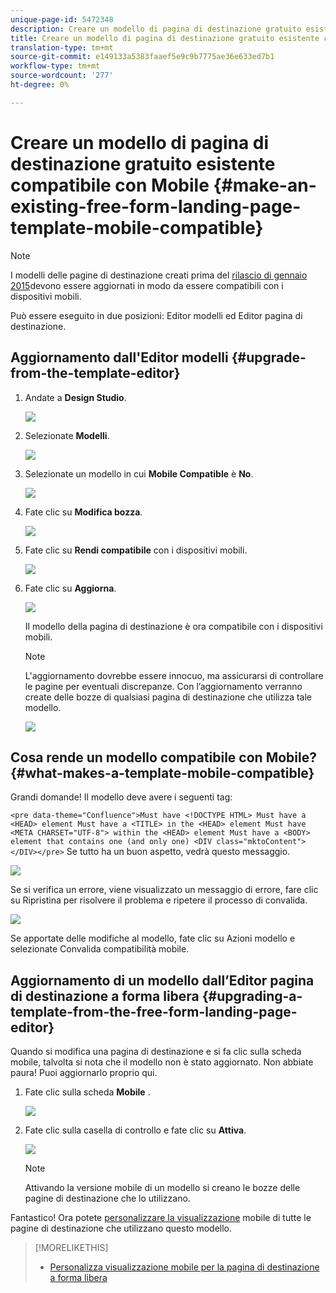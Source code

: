 ```yaml
---
unique-page-id: 5472348
description: Creare un modello di pagina di destinazione gratuito esistente compatibile con Mobile - Documenti Marketo - Documentazione prodotto
title: Creare un modello di pagina di destinazione gratuito esistente compatibile con Mobile
translation-type: tm+mt
source-git-commit: e149133a5383faaef5e9c9b7775ae36e633ed7b1
workflow-type: tm+mt
source-wordcount: '277'
ht-degree: 0%

---
```



# Creare un modello di pagina di destinazione gratuito esistente compatibile con Mobile {#make-an-existing-free-form-landing-page-template-mobile-compatible}

>[!NOTE]
>
>I modelli delle pagine di destinazione creati prima del [rilascio di gennaio 2015](../../../../release-notes/2015/release-notes-january-2015.md)devono essere aggiornati in modo da essere compatibili con i dispositivi mobili.

Può essere eseguito in due posizioni: Editor modelli ed Editor pagina di destinazione.

## Aggiornamento dall&#39;Editor modelli {#upgrade-from-the-template-editor}

1. Andate a **Design Studio**.

   ![](assets/designstudio-1.png)

1. Selezionate **Modelli**.

   ![](assets/image2015-1-22-20-3a20-3a2.png)

1. Selezionate un modello in cui **Mobile Compatible** è **No**.

   ![](assets/image2015-1-22-20-3a22-3a24.png)

1. Fate clic su **Modifica bozza**.

   ![](assets/image2015-1-22-20-3a25-3a36.png)

1. Fate clic su **Rendi compatibile** con i dispositivi mobili.

   ![](assets/image2015-1-22-20-3a30-3a33.png)

1. Fate clic su **Aggiorna**.

   ![](assets/image2015-1-22-20-3a32-3a45.png)

   Il modello della pagina di destinazione è ora compatibile con i dispositivi mobili.

   >[!NOTE]
   >
   >L&#39;aggiornamento dovrebbe essere innocuo, ma assicurarsi di controllare le pagine per eventuali discrepanze. Con l’aggiornamento verranno create delle bozze di qualsiasi pagina di destinazione che utilizza tale modello.

   ![](assets/image2015-1-22-20-3a36-3a43.png)

## Cosa rende un modello compatibile con Mobile? {#what-makes-a-template-mobile-compatible}

Grandi domande! Il modello deve avere i seguenti tag:

`<pre data-theme="Confluence">Must have <!DOCTYPE HTML> Must have a <HEAD> element Must have a <TITLE> in the <HEAD> element Must have <META CHARSET="UTF-8"> within the <HEAD> element Must have a <BODY> element that contains one (and only one) <DIV class="mktoContent"></DIV></pre>`  Se tutto ha un buon aspetto, vedrà questo messaggio.

![](assets/image2015-1-22-20-3a41-3a31.png)

Se si verifica un errore, viene visualizzato un messaggio di errore, fare clic su Ripristina per risolvere il problema e ripetere il processo di convalida.

![](assets/image2015-1-22-20-3a43-3a20.png)

Se apportate delle modifiche al modello, fate clic su Azioni modello e selezionate Convalida compatibilità mobile.

## Aggiornamento di un modello dall’Editor pagina di destinazione a forma libera {#upgrading-a-template-from-the-free-form-landing-page-editor}

Quando si modifica una pagina di destinazione e si fa clic sulla scheda mobile, talvolta si nota che il modello non è stato aggiornato. Non abbiate paura! Puoi aggiornarlo proprio qui.

1. Fate clic sulla scheda **Mobile** .

   ![](assets/image2015-1-22-20-3a48-3a19.png)

1. Fate clic sulla casella di controllo e fate clic su **Attiva**.

   ![](assets/image2015-1-22-20-3a49-3a34.png)

   >[!NOTE]
   >
   >Attivando la versione mobile di un modello si creano le bozze delle pagine di destinazione che lo utilizzano.

Fantastico! Ora potete [personalizzare la visualizzazione](../../../../product-docs/demand-generation/landing-pages/free-form-landing-pages/customize-mobile-view-for-your-free-form-landing-page.md) mobile di tutte le pagine di destinazione che utilizzano questo modello.

>[!MORELIKETHIS]
>
>* [Personalizza visualizzazione mobile per la pagina di destinazione a forma libera](../../../../product-docs/demand-generation/landing-pages/free-form-landing-pages/customize-mobile-view-for-your-free-form-landing-page.md)

>



